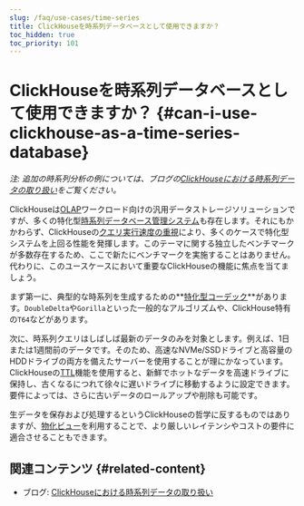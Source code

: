 ```yaml
---
slug: /faq/use-cases/time-series
title: ClickHouseを時系列データベースとして使用できますか？
toc_hidden: true
toc_priority: 101
---
```


# ClickHouseを時系列データベースとして使用できますか？ {#can-i-use-clickhouse-as-a-time-series-database}

_注: 追加の時系列分析の例については、ブログの[ClickHouseにおける時系列データの取り扱い](https://clickhouse.com/blog/working-with-time-series-data-and-functions-ClickHouse)をご覧ください。_

ClickHouseは[OLAP](../../faq/general/olap.md)ワークロード向けの汎用データストレージソリューションですが、多くの特化型[時系列データベース管理システム](https://clickhouse.com/engineering-resources/what-is-time-series-database)も存在します。それにもかかわらず、ClickHouseの[クエリ実行速度の重視](../../concepts/why-clickhouse-is-so-fast.md)により、多くのケースで特化型システムを上回る性能を発揮します。このテーマに関する独立したベンチマークが多数存在するため、ここで新たにベンチマークを実施することはありません。代わりに、このユースケースにおいて重要なClickHouseの機能に焦点を当てましょう。

まず第一に、典型的な時系列を生成するための**[特化型コーデック](../../sql-reference/statements/create/table.md#specialized-codecs)**があります。`DoubleDelta`や`Gorilla`といった一般的なアルゴリズムや、ClickHouse特有の`T64`などがあります。

次に、時系列クエリはしばしば最新のデータのみを対象とします。例えば、1日または1週間前のデータです。そのため、高速なNVMe/SSDドライブと高容量のHDDドライブの両方を備えたサーバーを使用することが理にかなっています。ClickHouseの[TTL](/engines/table-engines/mergetree-family/mergetree.md/##table_engine-mergetree-multiple-volumes)機能を使用すると、新鮮でホットなデータを高速ドライブに保持し、古くなるにつれて徐々に遅いドライブに移動するように設定できます。要件によっては、さらに古いデータのロールアップや削除も可能です。

生データを保存および処理するというClickHouseの哲学に反するものではありますが、[物化ビュー](../../sql-reference/statements/create/view.md)を利用することで、より厳しいレイテンシやコストの要件に適合させることもできます。

## 関連コンテンツ {#related-content}

- ブログ: [ClickHouseにおける時系列データの取り扱い](https://clickhouse.com/blog/working-with-time-series-data-and-functions-ClickHouse)

